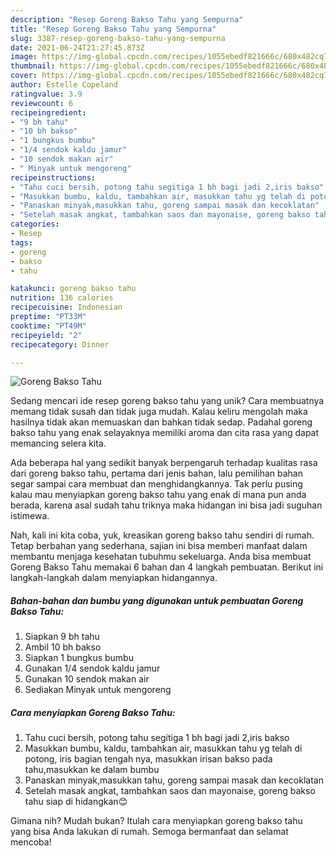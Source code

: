 ```yaml
---
description: "Resep Goreng Bakso Tahu yang Sempurna"
title: "Resep Goreng Bakso Tahu yang Sempurna"
slug: 3387-resep-goreng-bakso-tahu-yang-sempurna
date: 2021-06-24T21:27:45.873Z
image: https://img-global.cpcdn.com/recipes/1055ebedf821666c/680x482cq70/goreng-bakso-tahu-foto-resep-utama.jpg
thumbnail: https://img-global.cpcdn.com/recipes/1055ebedf821666c/680x482cq70/goreng-bakso-tahu-foto-resep-utama.jpg
cover: https://img-global.cpcdn.com/recipes/1055ebedf821666c/680x482cq70/goreng-bakso-tahu-foto-resep-utama.jpg
author: Estelle Copeland
ratingvalue: 3.9
reviewcount: 6
recipeingredient:
- "9 bh tahu"
- "10 bh bakso"
- "1 bungkus bumbu"
- "1/4 sendok kaldu jamur"
- "10 sendok makan air"
- " Minyak untuk mengoreng"
recipeinstructions:
- "Tahu cuci bersih, potong tahu segitiga 1 bh bagi jadi 2,iris bakso"
- "Masukkan bumbu, kaldu, tambahkan air, masukkan tahu yg telah di potong, iris bagian tengah nya, masukkan irisan bakso pada tahu,masukkan ke dalam bumbu"
- "Panaskan minyak,masukkan tahu, goreng sampai masak dan kecoklatan"
- "Setelah masak angkat, tambahkan saos dan mayonaise, goreng bakso tahu siap di hidangkan😊"
categories:
- Resep
tags:
- goreng
- bakso
- tahu

katakunci: goreng bakso tahu 
nutrition: 136 calories
recipecuisine: Indonesian
preptime: "PT33M"
cooktime: "PT49M"
recipeyield: "2"
recipecategory: Dinner

---
```



![Goreng Bakso Tahu](https://img-global.cpcdn.com/recipes/1055ebedf821666c/680x482cq70/goreng-bakso-tahu-foto-resep-utama.jpg)

Sedang mencari ide resep goreng bakso tahu yang unik? Cara membuatnya memang tidak susah dan tidak juga mudah. Kalau keliru mengolah maka hasilnya tidak akan memuaskan dan bahkan tidak sedap. Padahal goreng bakso tahu yang enak selayaknya memiliki aroma dan cita rasa yang dapat memancing selera kita.



Ada beberapa hal yang sedikit banyak berpengaruh terhadap kualitas rasa dari goreng bakso tahu, pertama dari jenis bahan, lalu pemilihan bahan segar sampai cara membuat dan menghidangkannya. Tak perlu pusing kalau mau menyiapkan goreng bakso tahu yang enak di mana pun anda berada, karena asal sudah tahu triknya maka hidangan ini bisa jadi suguhan istimewa.


Nah, kali ini kita coba, yuk, kreasikan goreng bakso tahu sendiri di rumah. Tetap berbahan yang sederhana, sajian ini bisa memberi manfaat dalam membantu menjaga kesehatan tubuhmu sekeluarga. Anda bisa membuat Goreng Bakso Tahu memakai 6 bahan dan 4 langkah pembuatan. Berikut ini langkah-langkah dalam menyiapkan hidangannya.

<!--inarticleads1-->

##### Bahan-bahan dan bumbu yang digunakan untuk pembuatan Goreng Bakso Tahu:

1. Siapkan 9 bh tahu
1. Ambil 10 bh bakso
1. Siapkan 1 bungkus bumbu
1. Gunakan 1/4 sendok kaldu jamur
1. Gunakan 10 sendok makan air
1. Sediakan  Minyak untuk mengoreng




<!--inarticleads2-->

##### Cara menyiapkan Goreng Bakso Tahu:

1. Tahu cuci bersih, potong tahu segitiga 1 bh bagi jadi 2,iris bakso
1. Masukkan bumbu, kaldu, tambahkan air, masukkan tahu yg telah di potong, iris bagian tengah nya, masukkan irisan bakso pada tahu,masukkan ke dalam bumbu
1. Panaskan minyak,masukkan tahu, goreng sampai masak dan kecoklatan
1. Setelah masak angkat, tambahkan saos dan mayonaise, goreng bakso tahu siap di hidangkan😊




Gimana nih? Mudah bukan? Itulah cara menyiapkan goreng bakso tahu yang bisa Anda lakukan di rumah. Semoga bermanfaat dan selamat mencoba!
